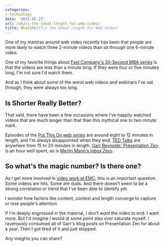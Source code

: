 ```yaml
---
categories:
- Technology
date: '2011-05-23'
url: /whats-the-ideal-length-for-web-video/
title: What&#8217;s the Ideal Length for Web Video?
---
```


One of my mantras around web video recently has been that people are more likely to watch three 2-minute videos than sit through one 6-minute video.

One of my favorite things about <a href="http://www.30secondmba.com/">Fast Company's 30-Second MBA series</a> is that the videos are less than a minute long. If they were four or five minutes long, I'm not sure I'd watch them.

And as I think about some of the worst web videos and webinars I've sat through, they were always too long.

<h2>Is Shorter Really Better?</h2>

That said, there have been a few occasions where I've happily watched videos that are much longer than that than this mythical one to two minute mark.

Episodes of the <a href="http://vimeo.com/putthison">Put This On web series</a> are around eight to 12 minutes in length, and I'm always disappointed when they end. <a href="http://www.ted.com/">TED Talks</a> are anywhere from 15 to 20 minutes in length. <a href="https://www.youtube.com/watch?v=DZ2vtQCESpk">Garr Reynolds' Presentation Zen</a> is an hour well spent, as is <a href="http://inboxzero.com/video/">Merlin Mann's Inbox Zero</a>.

<h2>So what's the magic number? Is there one?</h2>

As I get more involved in <a href="https://gomakethings.com/portfolio/career-tv/">video work at EMC</a>, this is an important question. Some videos are hits. Some are duds. And there doesn't seem to be a strong correlation or trend that I've been able to identify yet.

I wonder how factors like content, context and length converge to capture or lose people's attention.

If I'm deeply engrossed in the material, I don't <em>want</em> the video to end. I want more. But I'd imagine I would at some point also over saturate myself. I ravenously consumed all of Garr's blog posts on Presentation Zen for about a year. Then I got tired of it and just stopped.

Any insights you can share?